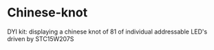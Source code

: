 # Chinese-knot
DYI kit: displaying a chinese knot of 81 of individual addressable LED's driven by STC15W207S
